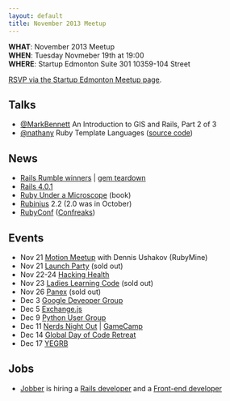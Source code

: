 ```yaml
---
layout: default
title: November 2013 Meetup
---
```


**WHAT**: November 2013 Meetup  
**WHEN**: Tuesday Novmeber 19th at 19:00  
**WHERE**: Startup Edmonton Suite 301 10359-104 Street

[RSVP via the Startup Edmonton Meetup page](http://www.meetup.com/startupedmonton/events/149164662/).

## Talks

* [@MarkBennett](http://twitter.com/markbennett) An Introduction to GIS and Rails, Part 2 of 3
* [@nathany](https://twitter.com/nathany) Ruby Template Languages ([source code](https://github.com/yegrb/2013-nov-meetup-notes))

## News

* [Rails Rumble winners](http://railsrumble.com/entries/winners) | [gem teardown](http://www.dwellable.com/blog/Rails-Rumble-Gem-Teardown)
* [Rails 4.0.1](http://weblog.rubyonrails.org/2013/11/1/Rails-4-0-1-has-been-released/)
* [Ruby Under a Microscope](http://nostarch.com/rum) (book)
* [Rubinius](http://rubini.us/) 2.2 (2.0 was in October)
* [RubyConf](http://rubyconf.org/) ([Confreaks](http://confreaks.com/events))

## Events

* Nov 21 [Motion Meetup](https://plus.google.com/u/0/events/c6brvb3jcmla68lpd1cajt7sodc) with Dennis Ushakov (RubyMine)
* Nov 21 [Launch Party](https://www.facebook.com/events/668655433158203/) (sold out)
* Nov 22-24 [Hacking Health](http://www.hackinghealth.ca/events/edmonton/hhedmonton2013/)
* Nov 23 [Ladies Learning Code](https://www.facebook.com/events/434151483357199/) (sold out)
* Nov 26 [Panex](https://www.facebook.com/groups/59071219138/) (sold out)
* Dec 3 [Google Deveoper Group](http://www.meetup.com/startupedmonton/events/149795192/)
* Dec 5 [Exchange.js](http://www.exchangejs.com/)
* Dec 9 [Python User Group](http://edmontonpy.com/)
* Dec 11 [Nerds Night Out](https://www.facebook.com/groups/182278816121/) | [GameCamp](http://www.meetup.com/startupedmonton/events/149795102/)
* Dec 14 [Global Day of Code Retreat](http://www.eventbrite.com/e/global-day-of-code-retreat-2013-yeg-tickets-8673032273)
* Dec 17 [YEGRB](http://yegrb.com/)

## Jobs

* [Jobber](http://getjobber.com/) is hiring a [Rails developer](http://getjobber.com/jobs/rails_developer) and a [Front-end developer](http://getjobber.com/jobs/frontend_developer)


